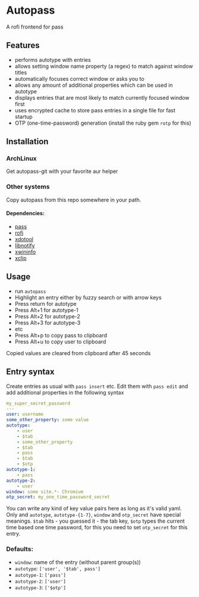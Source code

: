 # Autopass

A rofi frontend for pass

## Features

- performs autotype with entries
- allows setting window name property (a regex) to match against window titles
- automatically focuses correct window or asks you to
- allows any amount of additional properties which can be used in autotype
- displays entries that are most likely to match currently focused window first
- uses encrypted cache to store pass entries in a single file for fast startup
- OTP (one-time-password) generation (install the ruby gem `rotp` for this)

## Installation

### ArchLinux

Get autopass-git with your favorite aur helper

### Other systems

Copy autopass from this repo somewhere in your path.

#### Dependencies:

- [pass](https://github.com/zx2c4/password-store)
- [rofi](https://github.com/DaveDavenport/rofi)
- [xdotool](http://www.semicomplete.com/projects/xdotool/)
- [libnotify](https://developer.gnome.org/libnotify)
- [xwininfo](http://www.xfree86.org/4.2.0/xwininfo.1.html)
- [xclip](http://sourceforge.net/projects/xclip/')

## Usage

- run `autopass`
- Highlight an entry either by fuzzy search or with arrow keys
- Press return for autotype
- Press Alt+1 for autotype-1
- Press Alt+2 for autotype-2
- Press Alt+3 for autotype-3
- etc
- Press Alt+p to copy pass to clipboard
- Press Alt+u to copy user to clipboard

Copied values are cleared from clipboard after 45 seconds

## Entry syntax

Create entries as usual with `pass insert` etc.
Edit them with `pass edit` and add additional properties in the following syntax

``` yaml
my_super_secret_password
---
user: username
some_other_property: some value
autotype:
	- user
	- $tab
	- some_other_property
	- $tab
	- pass
	- $tab
	- $otp
autotype-1:
	- pass
autotype-2:
	- user
window: some site.*- Chromium
otp_secret: my_one_time_password_secret
```

You can write any kind of key value pairs here as long as it's valid yaml.
Only and `autotype`, `autotype-{1-7}`, `window` and `otp_secret` have special
meanings. `$tab` hits - you guessed it - the tab key, `$otp` types the current
time based one time password, for this you need to set `otp_secret` for this
entry.

### Defaults:

- `window`: name of the entry (without parent group(s))
- `autotype`: `['user', '$tab', pass']`
- `autotype-1`: `['pass']`
- `autotype-2`: `['user']`
- `autotype-3`: `['$otp']`
